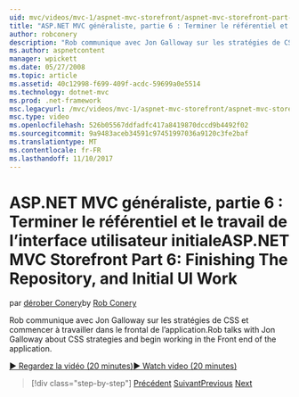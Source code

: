 ```yaml
---
uid: mvc/videos/mvc-1/aspnet-mvc-storefront/aspnet-mvc-storefront-part-6-finishing-the-repository-and-initial-ui-work
title: "ASP.NET MVC généraliste, partie 6 : Terminer le référentiel et le travail de l’interface utilisateur initiale | Documents Microsoft"
author: robconery
description: "Rob communique avec Jon Galloway sur les stratégies de CSS et commencer à travailler dans le frontal de l’application."
ms.author: aspnetcontent
manager: wpickett
ms.date: 05/27/2008
ms.topic: article
ms.assetid: 40c12998-f699-409f-acdc-59699a0e5514
ms.technology: dotnet-mvc
ms.prod: .net-framework
msc.legacyurl: /mvc/videos/mvc-1/aspnet-mvc-storefront/aspnet-mvc-storefront-part-6-finishing-the-repository-and-initial-ui-work
msc.type: video
ms.openlocfilehash: 526b05567ddfadfc417a8419870dccd9b4492f02
ms.sourcegitcommit: 9a9483aceb34591c97451997036a9120c3fe2baf
ms.translationtype: MT
ms.contentlocale: fr-FR
ms.lasthandoff: 11/10/2017
---
```

<a name="aspnet-mvc-storefront-part-6-finishing-the-repository-and-initial-ui-work"></a><span data-ttu-id="57dc5-103">ASP.NET MVC généraliste, partie 6 : Terminer le référentiel et le travail de l’interface utilisateur initiale</span><span class="sxs-lookup"><span data-stu-id="57dc5-103">ASP.NET MVC Storefront Part 6: Finishing The Repository, and Initial UI Work</span></span>
====================
<span data-ttu-id="57dc5-104">par [dérober Conery](https://github.com/robconery)</span><span class="sxs-lookup"><span data-stu-id="57dc5-104">by [Rob Conery](https://github.com/robconery)</span></span>

<span data-ttu-id="57dc5-105">Rob communique avec Jon Galloway sur les stratégies de CSS et commencer à travailler dans le frontal de l’application.</span><span class="sxs-lookup"><span data-stu-id="57dc5-105">Rob talks with Jon Galloway about CSS strategies and begin working in the Front end of the application.</span></span>

[<span data-ttu-id="57dc5-106">&#9654; Regardez la vidéo (20 minutes)</span><span class="sxs-lookup"><span data-stu-id="57dc5-106">&#9654; Watch video (20 minutes)</span></span>](https://channel9.msdn.com/Blogs/ASP-NET-Site-Videos/aspnet-mvc-storefront-part-6-finishing-the-repository-and-initial-ui-work)

>[!div class="step-by-step"]
<span data-ttu-id="57dc5-107">[Précédent](aspnet-mvc-storefront-part-5-globalization.md)
[Suivant](aspnet-mvc-storefront-part-7-routing-and-ui-work.md)</span><span class="sxs-lookup"><span data-stu-id="57dc5-107">[Previous](aspnet-mvc-storefront-part-5-globalization.md)
[Next](aspnet-mvc-storefront-part-7-routing-and-ui-work.md)</span></span>
